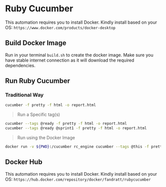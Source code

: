 # Ruby Cucumber

This automation requires you to install Docker. Kindly install based on your OS:
`https://www.docker.com/products/docker-desktop`

## Build Docker Image

Run in your terminal `build.sh` to create the docker image. Make sure you have stable internet connection as it will download the required dependencies.

## Run Ruby Cucumber

### Traditional Way

```sh
cucumber -f pretty -f html -o report.html
```

> Run a Specific tag(s)

```sh
cucumber --tags @ready -f pretty -f html -o report.html
cucumber --tags @ready @sprint1 -f pretty -f html -o report.html
```

> Run using the Docker Image

```sh
docker run -v ${PWD}:/cucumber rc_engine cucumber --tags @this -f pretty -f html -o report.html -f rerun --out rerun.txt /cucumber/features
```

## Docker Hub

This automation requires you to install Docker. Kindly install based on your OS:
`https://hub.docker.com/repository/docker/fandratt/rubycucumber`